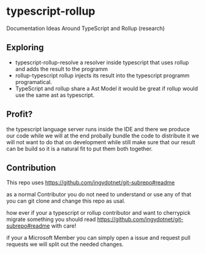 # typescript-rollup
Documentation Ideas Around TypeScript and Rollup (research)


## Exploring
- typescript-rollup-resolve a resolver inside typescript that uses rollup and adds the result to the programm
- rollup-typescript rollup injects its result into the typescript programm programatical.
- TypeScript and rollup share a Ast Model it would be great if rollup would use the same ast as typescript.

## Profit?

the typescript language server runs inside the IDE and there we produce our code while we will at the end
probally bundle the code to distribute it we will not want to do that on development while still make sure
that our result can be build so it is a natural fit to put them both together.

## Contribution
This repo uses https://github.com/ingydotnet/git-subrepo#readme 

as a normal Contributor you do not need to understand or use any of that you can git clone and change this repo as usal.

how ever if your a typescript or rollup contributor and want to cherrypick migrate something you should read
https://github.com/ingydotnet/git-subrepo#readme with care!

if your a Microsoft Member you can simply open a issue and request pull requests we will split out the needed changes.
